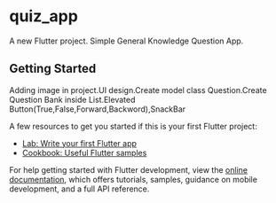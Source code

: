 # quiz_app

A new Flutter project. Simple General Knowledge Question App.

## Getting Started
Adding image in project.UI design.Create model class Question.Create Question Bank inside List.Elevated Button(True,False,Forward,Backword),SnackBar 


A few resources to get you started if this is your first Flutter project:

- [Lab: Write your first Flutter app](https://docs.flutter.dev/get-started/codelab)
- [Cookbook: Useful Flutter samples](https://docs.flutter.dev/cookbook)

For help getting started with Flutter development, view the
[online documentation](https://docs.flutter.dev/), which offers tutorials,
samples, guidance on mobile development, and a full API reference.

